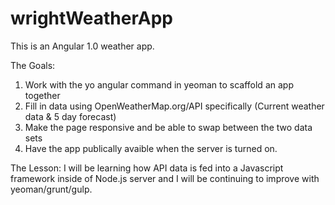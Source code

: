 # wrightWeatherApp

This is an Angular 1.0 weather app.

The Goals:
  1. Work with the yo angular command in yeoman to scaffold an app together
  2. Fill in data using OpenWeatherMap.org/API specifically (Current weather data & 5 day forecast)
  3. Make the page responsive and be able to swap between the two data sets
  4. Have the app publically avaible when the server is turned on.
  
The Lesson:
  I will be learning how API data is fed into a Javascript framework inside of Node.js server and I will be continuing to improve with yeoman/grunt/gulp.
